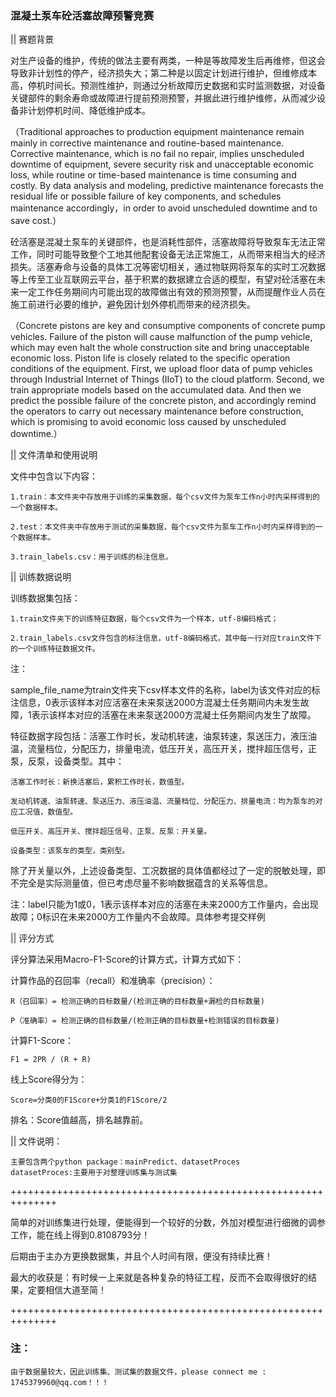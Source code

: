 ### 混凝土泵车砼活塞故障预警竞赛

|| 赛题背景

对生产设备的维护，传统的做法主要有两类，一种是等故障发生后再维修，但这会导致非计划性的停产，经济损失大；第二种是以固定计划进行维护，但维修成本高，停机时间长。预测性维护，则通过分析故障历史数据和实时监测数据，对设备关键部件的剩余寿命或故障进行提前预测预警，并据此进行维护维修，从而减少设备非计划停机时间、降低维护成本。

（Traditional approaches to production equipment maintenance remain mainly in corrective maintenance and routine-based maintenance. Corrective maintenance, which is no fail no repair, implies unscheduled downtime of equipment, severe security risk and unacceptable economic loss, while routine or time-based maintenance is time consuming and costly. By data analysis and modeling, predictive maintenance forecasts the residual life or possible failure of key components, and schedules maintenance accordingly，in order to avoid unscheduled downtime and to save cost.）

 砼活塞是混凝土泵车的关键部件，也是消耗性部件，活塞故障将导致泵车无法正常工作，同时可能导致整个工地其他配套设备无法正常施工，从而带来相当大的经济损失。活塞寿命与设备的具体工况等密切相关，通过物联网将泵车的实时工况数据等上传至工业互联网云平台，基于积累的数据建立合适的模型，有望对砼活塞在未来一定工作任务期间内可能出现的故障做出有效的预测预警，从而提醒作业人员在施工前进行必要的维护，避免因计划外停机而带来的经济损失。

（Concrete pistons are key and consumptive components of concrete pump vehicles. Failure of the piston will cause malfunction of the pump vehicle, which may even halt the whole construction site and bring unacceptable economic loss. Piston life is closely related to the specific operation conditions of the equipment. First, we upload floor data of pump vehicles through Industrial Internet of Things (IIoT) to the cloud platform. Second, we train appropriate models based on the accumulated data. And then we predict the possible failure of the concrete piston, and accordingly remind the operators to carry out necessary maintenance before construction, which is promising to avoid economic loss caused by unscheduled downtime.）

|| 文件清单和使用说明

文件中包含以下内容：

    1.train：本文件夹中存放用于训练的采集数据，每个csv文件为泵车工作n小时内采样得到的一个数据样本。

    2.test：本文件夹中存放用于测试的采集数据，每个csv文件为泵车工作n小时内采样得到的一个数据样本。

    3.train_labels.csv：用于训练的标注信息。

|| 训练数据说明

训练数据集包括：

    1.train文件夹下的训练特征数据，每个csv文件为一个样本，utf-8编码格式；

    2.train_labels.csv文件包含的标注信息，utf-8编码格式，其中每一行对应train文件下的一个训练特征数据文件。

注：

sample_file_name为train文件夹下csv样本文件的名称，label为该文件对应的标注信息，0表示该样本对应活塞在未来泵送2000方混凝土任务期间内未发生故障，1表示该样本对应的活塞在未来泵送2000方混凝土任务期间内发生了故障。

特征数据字段包括：活塞工作时长，发动机转速，油泵转速，泵送压力，液压油温，流量档位，分配压力，排量电流，低压开关，高压开关，搅拌超压信号，正泵，反泵，设备类型。其中：

    活塞工作时长：新换活塞后，累积工作时长，数值型。

    发动机转速、油泵转速、泵送压力、液压油温、流量档位、分配压力、排量电流：均为泵车的对应工况值，数值型。

    低压开关、高压开关、搅拌超压信号、正泵、反泵：开关量。

    设备类型：该泵车的类型，类别型。

除了开关量以外，上述设备类型、工况数据的具体值都经过了一定的脱敏处理，即不完全是实际测量值，但已考虑尽量不影响数据蕴含的关系等信息。

注：label只能为1或0，1表示该样本对应的活塞在未来2000方工作量内，会出现故障；0标识在未来2000方工作量内不会故障。具体参考提交样例

|| 评分方式

评分算法采用Macro-F1-Score的计算方式，计算方式如下：

计算作品的召回率（recall）和准确率（precision）：

    R（召回率）= 检测正确的目标数量/(检测正确的目标数量+漏检的目标数量)

    P（准确率）= 检测正确的目标数量/(检测正确的目标数量+检测错误的目标数量)

计算F1-Score：

    F1 = 2PR / (R + R)

线上Score得分为：

    Score=分类0的F1Score+分类1的F1Score/2

排名：Score值越高，排名越靠前。

|| 文件说明：

    主要包含两个python package：mainPredict、datasetProces
    datasetProces:主要用于对整理训练集与测试集

++++++++++++++++++++++++++++++++++++++++++++++++++++++++++++++

简单的对训练集进行处理，便能得到一个较好的分数，外加对模型进行细微的调参工作，能在线上得到0.8108793分！

后期由于主办方更换数据集，并且个人时间有限，便没有持续比赛！

最大的收获是：有时候一上来就是各种复杂的特征工程，反而不会取得很好的结果，定要相信大道至简！

++++++++++++++++++++++++++++++++++++++++++++++++++++++++++++++

### 注：

    由于数据量较大，因此训练集、测试集的数据文件，please connect me : 1745379960@qq.com！！！
